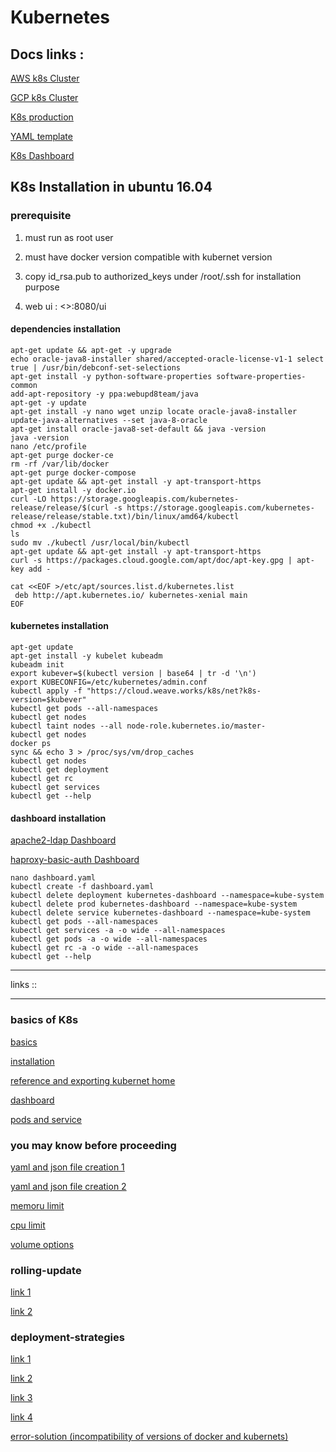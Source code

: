 # Kubernetes


## Docs links :


[AWS k8s Cluster](https://github.com/akhilrajmailbox/Kubernetes/tree/master/aws-eks)

[GCP k8s Cluster](https://github.com/akhilrajmailbox/Kubernetes/tree/master/gcp-gke)

[K8s production](https://github.com/akhilrajmailbox/Kubernetes/blob/master/kubernetes-production.pdf)

[YAML template](https://github.com/akhilrajmailbox/Kubernetes/tree/master/yaml-template)

[K8s Dashboard](https://github.com/akhilrajmailbox/Kubernetes/tree/master/dashboard)


## K8s Installation in ubuntu 16.04


### prerequisite

1. must run as root user

2. must have docker version compatible with kubernet version

3. copy id_rsa.pub to authorized_keys under /root/.ssh for installation purpose

4. web ui : <<ip-address>>:8080/ui


#### dependencies installation

```
apt-get update && apt-get -y upgrade
echo oracle-java8-installer shared/accepted-oracle-license-v1-1 select true | /usr/bin/debconf-set-selections
apt-get install -y python-software-properties software-properties-common
add-apt-repository -y ppa:webupd8team/java 
apt-get -y update 
apt-get install -y nano wget unzip locate oracle-java8-installer 
update-java-alternatives --set java-8-oracle
apt-get install oracle-java8-set-default && java -version
java -version
nano /etc/profile
apt-get purge docker-ce
rm -rf /var/lib/docker
apt-get purge docker-compose
apt-get update && apt-get install -y apt-transport-https
apt-get install -y docker.io
curl -LO https://storage.googleapis.com/kubernetes-release/release/$(curl -s https://storage.googleapis.com/kubernetes-release/release/stable.txt)/bin/linux/amd64/kubectl
chmod +x ./kubectl 
ls
sudo mv ./kubectl /usr/local/bin/kubectl 
apt-get update && apt-get install -y apt-transport-https
curl -s https://packages.cloud.google.com/apt/doc/apt-key.gpg | apt-key add -

cat <<EOF >/etc/apt/sources.list.d/kubernetes.list
 deb http://apt.kubernetes.io/ kubernetes-xenial main
EOF
```


#### kubernetes installation

```
apt-get update
apt-get install -y kubelet kubeadm
kubeadm init
export kubever=$(kubectl version | base64 | tr -d '\n')
export KUBECONFIG=/etc/kubernetes/admin.conf
kubectl apply -f "https://cloud.weave.works/k8s/net?k8s-version=$kubever"
kubectl get pods --all-namespaces
kubectl get nodes
kubectl taint nodes --all node-role.kubernetes.io/master-
kubectl get nodes
docker ps
sync && echo 3 > /proc/sys/vm/drop_caches 
kubectl get nodes
kubectl get deployment 
kubectl get rc
kubectl get services
kubectl get --help
```

#### dashboard installation

[apache2-ldap Dashboard]()

[haproxy-basic-auth Dashboard]()

```
nano dashboard.yaml
kubectl create -f dashboard.yaml 
kubectl delete deployment kubernetes-dashboard --namespace=kube-system
kubectl delete prod kubernetes-dashboard --namespace=kube-system
kubectl delete service kubernetes-dashboard --namespace=kube-system
kubectl get pods --all-namespaces
kubectl get services -a -o wide --all-namespaces
kubectl get pods -a -o wide --all-namespaces
kubectl get rc -a -o wide --all-namespaces
kubectl get --help
```



*********************************************************************************
links ::
*********************************************************************************

### basics of K8s

[basics](https://www.digitalocean.com/community/tutorials/an-introduction-to-kubernetes)

[installation](https://kubernetes.io/docs/setup/independent/create-cluster-kubeadm/)

[reference and exporting kubernet home](https://www.weave.works/docs/tutorials/core/part-1-setup-troubleshooting/)

[dashboard](https://kubernetes-v1-4.github.io/docs/user-guide/ui/)

[pods and service](https://docs.openshift.com/enterprise/3.0/architecture/core_concepts/pods_and_services.html)

### you may know before proceeding

[yaml and json file creation 1](https://kubernetes-v1-4.github.io/docs/user-guide/pods/multi-container/)

[yaml and json file creation 2](https://kubernetes.io/docs/tasks/inject-data-application/define-command-argument-container/)

[memoru limit](https://kubernetes.io/docs/tasks/configure-pod-container/assign-memory-resource/)

[cpu limit](https://kubernetes.io/docs/tasks/configure-pod-container/assign-cpu-resource/)

[volume options](https://kubernetes.io/docs/concepts/storage/volumes/)


### rolling-update

[link 1](https://tachingchen.com/blog/kubernetes-rolling-update-with-deployment/)

[link 2](https://stackoverflow.com/questions/38251325/kubernetes-deployment-not-doing-rolling-update)

### deployment-strategies

[link 1](https://container-solutions.com/kubernetes-deployment-strategies/)

[link 2](https://www.cncf.io/wp-content/uploads/2018/03/CNCF-Presentation-Template-K8s-Deployment.pdf)

[link 3](https://medium.com/@codefresh/continuous-deployment-strategies-with-kubernetes-c02323789a28)

[link 4](https://kubernetes.io/blog/2018/04/30/zero-downtime-deployment-kubernetes-jenkins/)



[error-solution (incompatibility of versions of docker and kubernets)](http://stackoverflow.com/questions/39005388/fail-to-run-docker-on-kubernetes)



